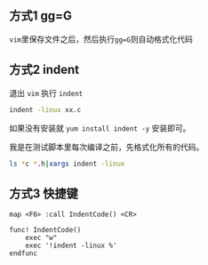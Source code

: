 ## 方式1 gg=G
`vim`里保存文件之后，然后执行`gg=G`则自动格式化代码
## 方式2 indent
退出 `vim` 执行 `indent`
```bash
indent -linux xx.c
```
如果没有安装就 `yum install indent -y` 安装即可。

我是在测试脚本里每次编译之前，先格式化所有的代码。
```bash
ls *c *.h|xargs indent -linux
```
## 方式3 快捷键
```vim
map <F6> :call IndentCode() <CR>

func! IndentCode()
    exec "w"
    exec '!indent -linux %'
endfunc
```